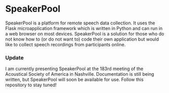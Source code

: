 # SpeakerPool
SpeakerPool is a platform for remote speech data collection. It uses the Flask microapplication framework which is written in Python and can run in a web browser on most devices. SpeakerPool is a solution for those who do not know how to (or do not want to) code their own application but would like to collect speech recordings from participants online.

### Update
I am currently presenting SpeakerPool at the 183rd meeting of the Acoustical Society of America in Nashville. Documentation is still being written, but SpeakerPool will soon be available for use. Follow this repository to stay tuned!

